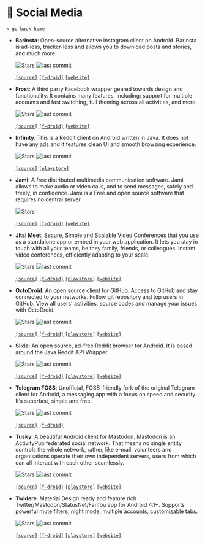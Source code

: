 # 👥 Social Media
[`< go back home`](../README.md)

- **Barinsta**: Open-source alternative Instagram client on Android. Barinsta is ad-less, tracker-less and allows you to download posts and stories, and much more.

    ![Stars](https://badgen.net/github/stars/austinhuang0131/barinsta) ![last commit](https://img.shields.io/github/last-commit/austinhuang0131/barinsta)

    [`[source]`](https://github.com/austinhuang0131/barinsta "source") [`[f-droid]`](https://f-droid.org/en/packages/me.austinhuang.instagrabber "f-droid")  [`[website]`](https://barinsta.austinhuang.me/en/latest "website")

- **Frost**: A third party Facebook wrapper geared towards design and functionality. It contains many features, including: support for multiple accounts and fast switching, full theming across all activities, and more.

    ![Stars](https://badgen.net/github/stars/AllanWang/Frost-for-Facebook) ![last commit](https://img.shields.io/github/last-commit/AllanWang/Frost-for-Facebook)

    [`[source]`](https://github.com/AllanWang/Frost-for-Facebook "source") [`[f-droid]`](https://f-droid.org/packages/com.pitchedapps.frost "f-droid")  [`[website]`](https://allanwang.github.io/Frost-for-Facebook "website")

- **Infinity**: This is a Reddit client on Android written in Java. It does not have any ads and it features clean UI and smooth browsing experience.

    ![Stars](https://badgen.net/github/stars/Docile-Alligator/Infinity-For-Reddit) ![last commit](https://img.shields.io/github/last-commit/Docile-Alligator/Infinity-For-Reddit)

    [`[source]`](https://github.com/Docile-Alligator/Infinity-For-Reddit "source")  [`[playstore]`](https://play.google.com/store/apps/details?id=ml.docilealligator.infinityforreddit "playstore") 

- **Jami**: A free distributed multimedia communication software. Jami allows to make audio or video calls, and to send messages, safely and freely, in confidence. Jami is a Free and open source software that requires no central server.

    ![Stars](https://img.shields.io/badge/dynamic/json?label=★&query=$.star_count&url=https://git.jami.net//api/v4/projects/2) 

    [`[source]`](https://git.jami.net/savoirfairelinux/ring-client-android "source") [`[f-droid]`](https://f-droid.org/packages/cx.ring "f-droid")  [`[website]`](https://jami.net "website")

- **Jitsi Meet**: Secure, Simple and Scalable Video Conferences that you use as a standalone app or embed in your web application. It lets you stay in touch with all your teams, be they family, friends, or colleagues. Instant video conferences, efficiently adapting to your scale.

    ![Stars](https://badgen.net/github/stars/jitsi/jitsi-meet) ![last commit](https://img.shields.io/github/last-commit/jitsi/jitsi-meet)

    [`[source]`](https://github.com/jitsi/jitsi-meet "source") [`[f-droid]`](https://f-droid.org/en/packages/org.jitsi.meet "f-droid") [`[playstore]`](https://play.google.com/store/apps/details?id=org.jitsi.meet "playstore") [`[website]`](https://jitsi.org/jitsi-meet "website")

- **OctoDroid**: An open source client for GitHub. Access to GitHub and stay connected to your networks. Follow git repository and top users in GitHub. View all users' activities, source codes and manage your issues with OctoDroid.

    ![Stars](https://badgen.net/github/stars/slapperwan/gh4a) ![last commit](https://img.shields.io/github/last-commit/slapperwan/gh4a)

    [`[source]`](https://github.com/slapperwan/gh4a "source") [`[f-droid]`](https://f-droid.org/packages/com.gh4a "f-droid") [`[playstore]`](https://play.google.com/store/apps/details?id=com.gh4a "playstore") [`[website]`](https://slapperwan.github.io/gh4a "website")

- **Slide**: An open source, ad-free Reddit browser for Android. It is based around the Java Reddit API Wrapper.

    ![Stars](https://badgen.net/github/stars/ccrama/Slide) ![last commit](https://img.shields.io/github/last-commit/ccrama/Slide)

    [`[source]`](https://github.com/ccrama/Slide "source") [`[f-droid]`](https://f-droid.org/packages/me.ccrama.redditslide "f-droid") [`[playstore]`](https://play.google.com/store/apps/details?id=me.ccrama.redditslide "playstore") [`[website]`](https://www.reddit.com/r/slideforreddit "website")

- **Telegram FOSS**: Unofficial, FOSS-friendly fork of the original Telegram client for Android, a messaging app with a focus on speed and security. It’s superfast, simple and free.

    ![Stars](https://badgen.net/github/stars/Telegram-FOSS-Team/Telegram-FOSS) ![last commit](https://img.shields.io/github/last-commit/Telegram-FOSS-Team/Telegram-FOSS)

    [`[source]`](https://github.com/Telegram-FOSS-Team/Telegram-FOSS "source") [`[f-droid]`](https://f-droid.org/packages/org.telegram.messenger "f-droid")  

- **Tusky**: A beautiful Android client for Mastodon. Mastodon is an ActivityPub federated social network. That means no single entity controls the whole network, rather, like e-mail, volunteers and organisations operate their own independent servers, users from which can all interact with each other seamlessly.

    ![Stars](https://badgen.net/github/stars/tuskyapp/Tusky) ![last commit](https://img.shields.io/github/last-commit/tuskyapp/Tusky)

    [`[source]`](https://github.com/tuskyapp/Tusky "source") [`[f-droid]`](https://f-droid.org/packages/com.keylesspalace.tusky "f-droid") [`[playstore]`](https://play.google.com/store/apps/details?id=com.keylesspalace.tusky "playstore") [`[website]`](https://tusky.app "website")

- **Twidere**: Material Design ready and feature rich Twitter/Mastodon/StatusNet/Fanfou app for Android 4.1+. Supports powerful mute filters, night mode, multiple accounts, customizable tabs.

    ![Stars](https://badgen.net/github/stars/TwidereProject/Twidere-Android) ![last commit](https://img.shields.io/github/last-commit/TwidereProject/Twidere-Android)

    [`[source]`](https://github.com/TwidereProject/Twidere-Android "source") [`[f-droid]`](https://f-droid.org/packages/org.mariotaku.twidere "f-droid") [`[playstore]`](https://play.google.com/store/apps/details?id=org.mariotaku.twidere "playstore") [`[website]`](https://twidere.com "website")